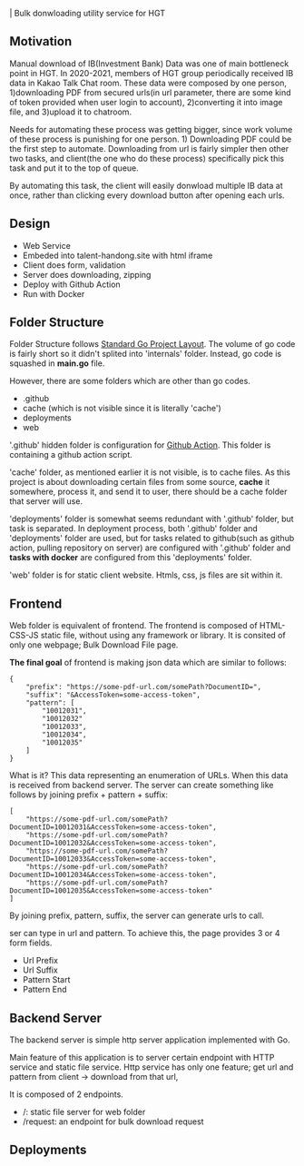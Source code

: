 | Bulk donwloading utility service for HGT

## Motivation
Manual download of IB(Investment Bank) Data was one of main bottleneck point in HGT. In 2020-2021, members of HGT group periodically received IB data in Kakao Talk Chat room. These data were composed by one person, 1)downloading PDF from secured urls(in url parameter, there are some kind of token provided when user login to account), 2)converting it into image file, and 3)upload it to chatroom.  

Needs for automating these process was getting bigger, since work volume of these process is punishing for one person. 1) Downloading PDF could be the first step to automate. Downloading from url is fairly simpler then other two tasks, and client(the one who do these process) specifically pick this task and put it to the top of queue.

By automating this task, the client will easily donwload multiple IB data at once, rather than clicking every download button after opening each urls.

## Design
- Web Service
- Embeded into talent-handong.site with html iframe
- Client does form, validation
- Server does downloading, zipping
- Deploy with Github Action
- Run with Docker


## Folder Structure
Folder Structure follows [Standard Go Project Layout](https://github.com/golang-standards/project-layout). The volume of go code is fairly short so it didn't splited into 'internals' folder. Instead, go code is squashed in **main.go** file.

However, there are some folders which are other than go codes.
- .github
- cache (which is not visible since it is literally 'cache')
- deployments
- web

'.github' hidden folder is configuration for [Github Action](https://github.com/features/actions). This folder is containing a github action script.  

'cache' folder, as mentioned earlier it is not visible, is to cache files. As this project is about downloading certain files from some source, **cache** it somewhere, process it, and send it to user, there should be a cache folder that server will use.  

'deployments' folder is somewhat seems redundant with '.github' folder, but task is separated. In deployment process, both '.github' folder and 'deployments' folder are used, but for tasks related to github(such as github action, pulling repository on server) are configured with '.github' folder and **tasks with docker** are configured from this 'deployments' folder.

'web' folder is for static client website. Htmls, css, js files are sit within it.


## Frontend
Web folder is equivalent of frontend. The frontend is composed of HTML-CSS-JS static file, without using any framework or library. It is consited of only one webpage; Bulk Download File page. 

**The final goal** of frontend is making json data which are similar to follows:
```
{
    "prefix": "https://some-pdf-url.com/somePath?DocumentID=",
    "suffix": "&AccessToken=some-access-token",
    "pattern": [
        "10012031",
        "10012032"
        "10012033",
        "10012034",
        "10012035"
    ]
}
```
What is it? This data representing an enumeration of URLs. When this data is received from backend server. The server can create something like follows by joining prefix + pattern + suffix:
```
[
    "https://some-pdf-url.com/somePath?DocumentID=10012031&AccessToken=some-access-token",
    "https://some-pdf-url.com/somePath?DocumentID=10012032&AccessToken=some-access-token",
    "https://some-pdf-url.com/somePath?DocumentID=10012033&AccessToken=some-access-token",
    "https://some-pdf-url.com/somePath?DocumentID=10012034&AccessToken=some-access-token",
    "https://some-pdf-url.com/somePath?DocumentID=10012035&AccessToken=some-access-token"
]
```
By joining prefix, pattern, suffix, the server can generate urls to call. 

ser can type in url and pattern. To achieve this, the page provides 3 or 4 form fields.
- Url Prefix
- Url Suffix
- Pattern Start
- Pattern End



## Backend Server
The backend server is simple http server application implemented with Go.

Main feature of this application is to server certain endpoint with HTTP service and static file service. Http service has only one feature; get url and pattern from client -> download from that url, 

It is composed of 2 endpoints.
- /: static file server for web folder
- /request: an endpoint for bulk download request 




## Deployments